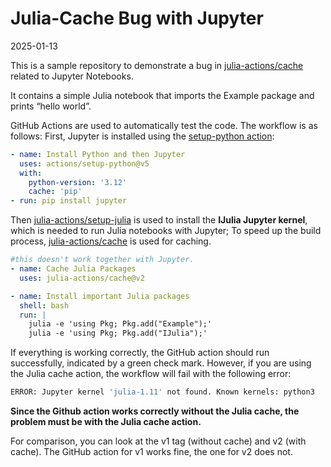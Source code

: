 # Julia-Cache Bug with Jupyter
2025-01-13

This is a sample repository to demonstrate a bug in
[julia-actions/cache](https://github.com/julia-actions/cache) related to
Jupyter Notebooks.

It contains a simple Julia notebook that imports the Example package and
prints “hello world”.

GitHub Actions are used to automatically test the code. The workflow is
as follows: First, Jupyter is installed using the [setup-python
action](https://github.com/actions/setup-python):

``` yaml
- name: Install Python and then Jupyter
  uses: actions/setup-python@v5
  with:
    python-version: '3.12'
    cache: 'pip'
- run: pip install jupyter
```

Then
[julia-actions/setup-julia](https://github.com/julia-actions/setup-julia)
is used to install the **IJulia Jupyter kernel**, which is needed to run
Julia notebooks with Jupyter; To speed up the build process,
[julia-actions/cache](https://github.com/julia-actions/cache) is used
for caching.

``` yaml
#this doesn't work together with Jupyter.
- name: Cache Julia Packages
  uses: julia-actions/cache@v2

- name: Install important Julia packages
  shell: bash
  run: |
    julia -e 'using Pkg; Pkg.add("Example");'
    julia -e 'using Pkg; Pkg.add("IJulia");'
```

If everything is working correctly, the GitHub action should run
successfully, indicated by a green check mark. However, if you are using
the Julia cache action, the workflow will fail with the following error:

``` bash
ERROR: Jupyter kernel 'julia-1.11' not found. Known kernels: python3
```

**Since the Github action works correctly without the Julia cache, the
problem must be with the Julia cache action.**

For comparison, you can look at the v1 tag (without cache) and v2 (with
cache). The GitHub action for v1 works fine, the one for v2 does not.

